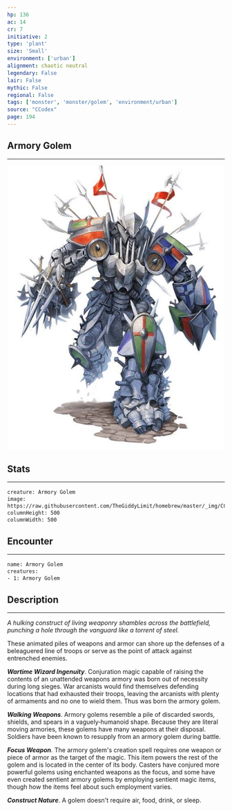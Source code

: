 ```yaml
---
hp: 136
ac: 14
cr: 7
initiative: 2
type: 'plant'    
size: 'Small'
environment: ['urban']
alignment: chaotic neutral
legendary: False
lair: False
mythic: False
regional: False
tags: ['monster', 'monster/golem', 'environment/urban']
source: "CCodex"
page: 194
---
```


## Armory Golem
---

![|600](https://raw.githubusercontent.com/TheGiddyLimit/homebrew/master/_img/CCodex/armorygolem.jpg)

## Stats
---

```statblock
creature: Armory Golem
image: https://raw.githubusercontent.com/TheGiddyLimit/homebrew/master/_img/CCodex/armorygolem_token.png
columnHeight: 500
columnWidth: 500
```

## Encounter
---

```encounter-table
name: Armory Golem
creatures:
- 1: Armory Golem
```

## Description
---
_A hulking construct of living weaponry shambles across the battlefield, punching a hole through the vanguard like a torrent of steel._

These animated piles of weapons and armor can shore up the defenses of a beleaguered line of troops or serve as the point of attack against entrenched enemies.

**_Wartime Wizard Ingenuity_**. Conjuration magic capable of raising the contents of an unattended weapons armory was born out of necessity during long sieges. War arcanists would find themselves defending locations that had exhausted their troops, leaving the arcanists with plenty of armaments and no one to wield them. Thus was born the armory golem.


**_Walking Weapons_**. Armory golems resemble a pile of discarded swords, shields, and spears in a vaguely‑humanoid shape. Because they are literal moving armories, these golems have many weapons at their disposal. Soldiers have been known to resupply from an armory golem during battle.


**_Focus Weapon_**. The armory golem's creation spell requires one weapon or piece of armor as the target of the magic. This item powers the rest of the golem and is located in the center of its body. Casters have conjured more powerful golems using enchanted weapons as the focus, and some have even created sentient armory golems by employing sentient magic items, though how the items feel about such employment varies.


**_Construct Nature_**. A golem doesn't require air, food, drink, or sleep.







